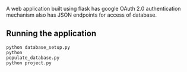 A web application built using flask has google OAuth 2.0 authentication mechanism  also has JSON endpoints for access of database.

## Running the application

<code>python database_setup.py</code><br>
<code>python populate_database.py</code><br>
<code>python project.py</code>
